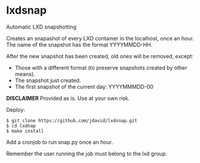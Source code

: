 # lxdsnap
Automatic LXD snapshotting

Creates an snapashot of every LXD container in the localhost, once an hour.
The name of the snapshot has the format YYYYMMDD-HH.

After the new snapshot has been created, old ones will be removed, except:

- Those with a different format (to preserve snapshots created by other means).
- The snapshot just created.
- The first snapshot of the current day: YYYYMMMDD-00

**DISCLAIMER** Provided as is. Use at your own risk.

Deploy:

    $ git clone https://github.com/jdavid/lxdsnap.git
    $ cd lxdnap
    $ make install

Add a cronjob to run snap.py once an hour.

Remember the user running the job must belong to the lxd group.
